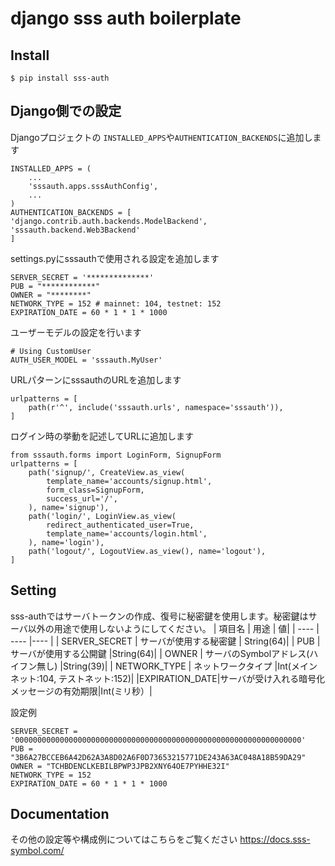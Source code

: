 # django sss auth boilerplate

## Install

```
$ pip install sss-auth
```

## Django側での設定
Djangoプロジェクトの ```INSTALLED_APPS```や```AUTHENTICATION_BACKENDS```に追加します

```
INSTALLED_APPS = (
    ...
    'sssauth.apps.sssAuthConfig',
    ...
)
AUTHENTICATION_BACKENDS = [
'django.contrib.auth.backends.ModelBackend',
'sssauth.backend.Web3Backend'
]
```

settings.pyにsssauthで使用される設定を追加します
```
SERVER_SECRET = '**************'
PUB = "************"
OWNER = "********"
NETWORK_TYPE = 152 # mainnet: 104, testnet: 152
EXPIRATION_DATE = 60 * 1 * 1 * 1000
```

ユーザーモデルの設定を行います
```
# Using CustomUser
AUTH_USER_MODEL = 'sssauth.MyUser'
```
URLパターンにsssauthのURLを追加します
```
urlpatterns = [
    path(r'^', include('sssauth.urls', namespace='sssauth')),
]
```

ログイン時の挙動を記述してURLに追加します
```
from sssauth.forms import LoginForm, SignupForm
urlpatterns = [
    path('signup/', CreateView.as_view(
        template_name='accounts/signup.html',
        form_class=SignupForm,
        success_url='/',
    ), name='signup'),
    path('login/', LoginView.as_view(
        redirect_authenticated_user=True,
        template_name='accounts/login.html',
    ), name='login'),
    path('logout/', LogoutView.as_view(), name='logout'),
]
```
## Setting
sss-authではサーバトークンの作成、復号に秘密鍵を使用します。秘密鍵はサーバ以外の用途で使用しないようにしてください。
|  項目名  |  用途  | 値|
| ---- | ---- |---- |
|  SERVER_SECRET  |  サーバが使用する秘密鍵  | String(64)|
|  PUB  | サーバが使用する公開鍵  |String(64)|
|  OWNER  |  サーバのSymbolアドレス(ハイフン無し)  |String(39)|
|  NETWORK_TYPE  |  ネットワークタイプ  |Int(メインネット:104, テストネット:152)|
|EXPIRATION_DATE|サーバが受け入れる暗号化メッセージの有効期限|Int(ミリ秒）|

設定例
```
SERVER_SECRET = '0000000000000000000000000000000000000000000000000000000000000000'
PUB = "3B6A27BCCEB6A42D62A3A8D02A6F0D73653215771DE243A63AC048A18B59DA29"
OWNER = "TCHBDENCLKEBILBPWP3JPB2XNY64OE7PYHHE32I"
NETWORK_TYPE = 152
EXPIRATION_DATE = 60 * 1 * 1 * 1000
```

## Documentation
その他の設定等や構成例についてはこちらをご覧ください
https://docs.sss-symbol.com/
